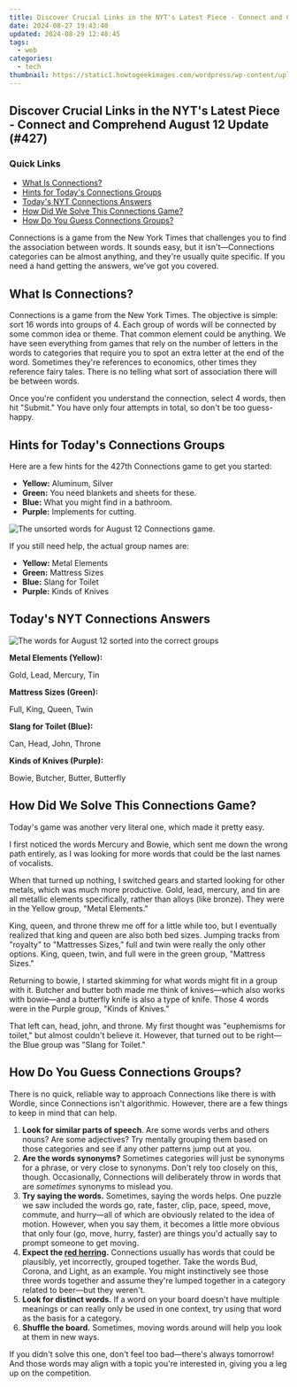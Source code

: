 ```yaml
---
title: Discover Crucial Links in the NYT's Latest Piece - Connect and Comprehend August 12 Update (#427)
date: 2024-08-27 19:43:40
updated: 2024-08-29 12:48:45
tags:
  - web
categories:
  - tech
thumbnail: https://static1.howtogeekimages.com/wordpress/wp-content/uploads/2024/06/nyt-connections-game-icon-on-a-phone-screen-and-several-magnifying-glasses-and-question-marks-around-it.jpg
---
```


## Discover Crucial Links in the NYT's Latest Piece - Connect and Comprehend August 12 Update (#427)

### Quick Links

* [What Is Connections?](https://win-able.techidaily.com/resolving-infinite-startup-issues-in-sea-of-thieves-a-step-by-step-solution/)
* [Hints for Today's Connections Groups](https://facebook-video-footage.techidaily.com/updated-the-professionals-path-expert-strategies-for-360-youtube-live-broadcasting/)
* [Today's NYT Connections Answers](https://tech-savvy.techidaily.com/top-7-enhancers-elevating-your-speaking-game-with-ai/)
* [How Did We Solve This Connections Game?](https://youtube-sure.techidaily.com/atching-thumbnails-select-the-best-fonts/)
* [How Do You Guess Connections Groups?](https://instagram-clips.techidaily.com/new-posting-a-youtube-video-via-insta-stories-a-step-by-step-guide/)

 Connections is a game from the New York Times that challenges you to find the association between words. It sounds easy, but it isn't—Connections categories can be almost anything, and they're usually quite specific. If you need a hand getting the answers, we've got you covered.

##  What Is Connections?

 Connections is a game from the New York Times. The objective is simple: sort 16 words into groups of 4\. Each group of words will be connected by some common idea or theme. That common element could be anything. We have seen everything from games that rely on the number of letters in the words to categories that require you to spot an extra letter at the end of the word. Sometimes they're references to economics, other times they reference fairy tales. There is no telling what sort of association there will be between words.

 Once you're confident you understand the connection, select 4 words, then hit "Submit." You have only four attempts in total, so don't be too guess-happy.

##  Hints for Today's Connections Groups

 Here are a few hints for the 427th Connections game to get you started:

* **Yellow:** Aluminum, Silver
* **Green:** You need blankets and sheets for these.
* **Blue:** What you might find in a bathroom.
* **Purple:** Implements for cutting.

![The unsorted words for August 12 Connections game.](https://static1.howtogeekimages.com/wordpress/wp-content/uploads/2024/08/the-unsorted-words-for-august-12-connections-game.png) 

 If you still need help, the actual group names are:

* **Yellow:** Metal Elements
* **Green:** Mattress Sizes
* **Blue:** Slang for Toilet
* **Purple:** Kinds of Knives

##  Today's NYT Connections Answers

![The words for August 12 sorted into the correct groups](https://static1.howtogeekimages.com/wordpress/wp-content/uploads/2024/08/the-words-for-august-12-sorted-into-the-correct-groups.png) 

**Metal Elements (Yellow):** 

 Gold, Lead, Mercury, Tin

**Mattress Sizes (Green):** 

 Full, King, Queen, Twin

**Slang for Toilet (Blue):** 

 Can, Head, John, Throne

**Kinds of Knives (Purple):** 

 Bowie, Butcher, Butter, Butterfly

##  How Did We Solve This Connections Game?

 Today's game was another very literal one, which made it pretty easy. 

 I first noticed the words Mercury and Bowie, which sent me down the wrong path entirely, as I was looking for more words that could be the last names of vocalists. 

 When that turned up nothing, I switched gears and started looking for other metals, which was much more productive. Gold, lead, mercury, and tin are all metallic elements specifically, rather than alloys (like bronze). They were in the Yellow group, "Metal Elements." 

 King, queen, and throne threw me off for a little while too, but I eventually realized that king and queen are also both bed sizes. Jumping tracks from "royalty" to "Mattresses Sizes," full and twin were really the only other options. King, queen, twin, and full were in the green group, "Mattress Sizes." 

 Returning to bowie, I started skimming for what words might fit in a group with it. Butcher and butter both made me think of knives—which also works with bowie—and a butterfly knife is also a type of knife. Those 4 words were in the Purple group, "Kinds of Knives." 

 That left can, head, john, and throne. My first thought was "euphemisms for toilet," but almost couldn't believe it. However, that turned out to be right—the Blue group was "Slang for Toilet." 

##  How Do You Guess Connections Groups?

 There is no quick, reliable way to approach Connections like there is with Wordle, since Connections isn't algorithmic. However, there are a few things to keep in mind that can help.

1. **Look for similar parts of speech**. Are some words verbs and others nouns? Are some adjectives? Try mentally grouping them based on those categories and see if any other patterns jump out at you.
2. **Are the words synonyms?** Sometimes categories will just be synonyms for a phrase, or very close to synonyms. Don't rely too closely on this, though. Occasionally, Connections will deliberately throw in words that are _sometimes_ synonyms to mislead you.
3. **Try saying the words.** Sometimes, saying the words helps. One puzzle we saw included the words go, rate, faster, clip, pace, speed, move, commute, and hurry—all of which are obviously related to the idea of motion. However, when you say them, it becomes a little more obvious that only four (go, move, hurry, faster) are things you'd actually say to prompt someone to get moving.
4. **Expect the [red herring](https://www.merriam-webster.com/dictionary/red%20herring).** Connections usually has words that could be plausibly, yet incorrectly, grouped together. Take the words Bud, Corona, and Light, as an example. You might instinctively see those three words together and assume they're lumped together in a category related to beer—but they weren't.
5. **Look for distinct words.** If a word on your board doesn't have multiple meanings or can really only be used in one context, try using that word as the basis for a category.
6. **Shuffle the board.** Sometimes, moving words around will help you look at them in new ways.

 If you didn't solve this one, don't feel too bad—there's always tomorrow! And those words may align with a topic you're interested in, giving you a leg up on the competition.

<ins class="adsbygoogle"
     style="display:block"
     data-ad-format="autorelaxed"
     data-ad-client="ca-pub-7571918770474297"
     data-ad-slot="1223367746"></ins>



<ins class="adsbygoogle"
     style="display:block"
     data-ad-client="ca-pub-7571918770474297"
     data-ad-slot="8358498916"
     data-ad-format="auto"
     data-full-width-responsive="true"></ins>
